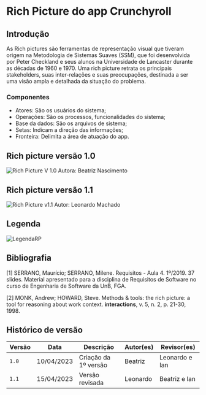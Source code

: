 # Rich Picture do app Crunchyroll
## Introdução
As Rich pictures são ferramentas de representação visual que tiveram origem na Metodologia de Sistemas Suaves (SSM), que foi desenvolvida por Peter Checkland e seus alunos na Universidade de Lancaster durante as décadas de 1960 e 1970. 
Uma rich picture retrata os principais stakeholders, suas inter-relações e suas preocupações, destinada a ser uma visão ampla e detalhada da situação do problema. 
### Componentes

 - Atores: São os usuários do sistema;
 - Operações: São os processos, funcionalidades do sistema;
 - Base da dados: São os arquivos de sistema;
 - Setas: Indicam a direção das informações;
 - Fronteira: Delimita a área de atuação do app.
 
## Rich picture versão 1.0
![Rich Picture V 1.0 Autora: Beatriz Nascimento](https://user-images.githubusercontent.com/86479209/232245538-602723e0-920d-4c1b-92ad-82db289cbe32.jpg)

## Rich picture versão 1.1
 ![Rich Picture v1.1 Autor: Leonardo Machado](https://user-images.githubusercontent.com/86479209/232245528-32f4ee1d-3a3a-43f5-99e6-cfd1d4f7f46d.jpg)

## Legenda 
![LegendaRP](https://user-images.githubusercontent.com/86479209/232245580-b86bc88f-d76b-4b85-a8ae-6e13ead681dd.jpg)


## Bibliografia
[1] SERRANO, Maurício; SERRANO, Milene. Requisitos - Aula 4. 1º/2019. 37 slides. Material apresentado para a disciplina de Requisitos de Software no curso de Engenharia de Software da UnB, FGA.

[2] MONK, Andrew; HOWARD, Steve. Methods & tools: the rich picture: a tool for reasoning about work context. **interactions**, v. 5, n. 2, p. 21-30, 1998.

## Histórico de versão
| Versão | Data | Descrição| Autor(es) | Revisor(es)
|--|--|--|--|--|
|`1.0` | 10/04/2023 | Criação da 1º versão| Beatriz |Leonardo e Ian |
|`1.1`| 15/04/2023| Versão revisada| Leonardo| Beatriz e Ian|

